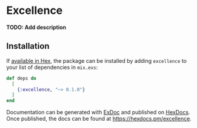 # Excellence

**TODO: Add description**

## Installation

If [available in Hex](https://hex.pm/docs/publish), the package can be installed
by adding `excellence` to your list of dependencies in `mix.exs`:

```elixir
def deps do
  [
    {:excellence, "~> 0.1.0"}
  ]
end
```

Documentation can be generated with [ExDoc](https://github.com/elixir-lang/ex_doc)
and published on [HexDocs](https://hexdocs.pm). Once published, the docs can
be found at <https://hexdocs.pm/excellence>.

